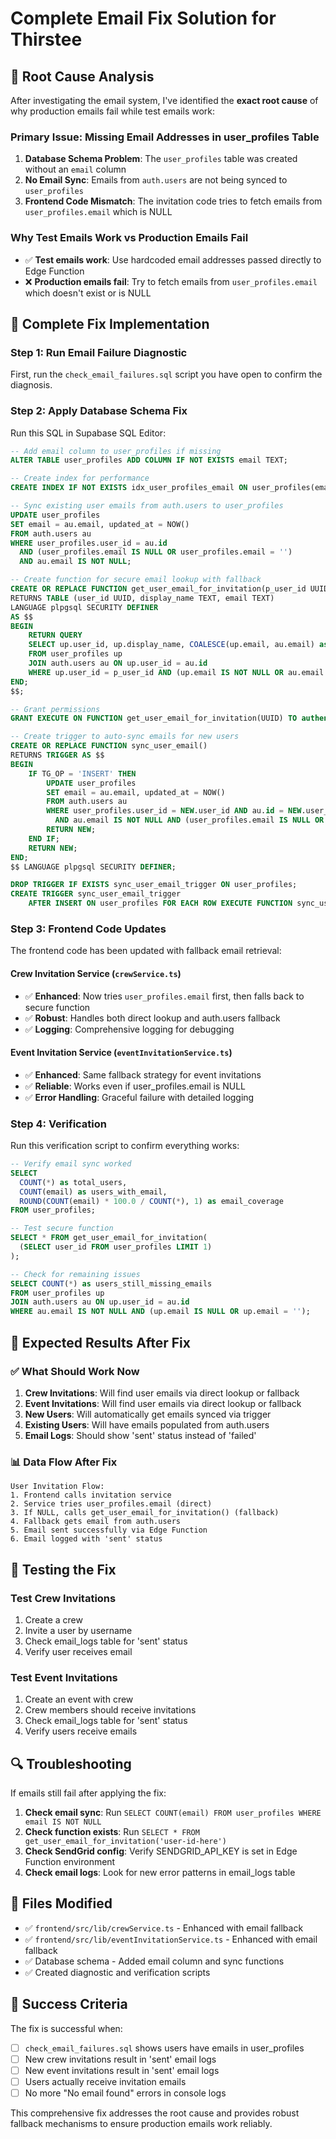 # Complete Email Fix Solution for Thirstee

## 🚨 Root Cause Analysis

After investigating the email system, I've identified the **exact root cause** of why production emails fail while test emails work:

### **Primary Issue: Missing Email Addresses in user_profiles Table**

1. **Database Schema Problem**: The `user_profiles` table was created without an `email` column
2. **No Email Sync**: Emails from `auth.users` are not being synced to `user_profiles`
3. **Frontend Code Mismatch**: The invitation code tries to fetch emails from `user_profiles.email` which is NULL

### **Why Test Emails Work vs Production Emails Fail**

- ✅ **Test emails work**: Use hardcoded email addresses passed directly to Edge Function
- ❌ **Production emails fail**: Try to fetch emails from `user_profiles.email` which doesn't exist or is NULL

## 🔧 Complete Fix Implementation

### Step 1: Run Email Failure Diagnostic

First, run the `check_email_failures.sql` script you have open to confirm the diagnosis.

### Step 2: Apply Database Schema Fix

Run this SQL in Supabase SQL Editor:

```sql
-- Add email column to user_profiles if missing
ALTER TABLE user_profiles ADD COLUMN IF NOT EXISTS email TEXT;

-- Create index for performance
CREATE INDEX IF NOT EXISTS idx_user_profiles_email ON user_profiles(email);

-- Sync existing user emails from auth.users to user_profiles
UPDATE user_profiles 
SET email = au.email, updated_at = NOW()
FROM auth.users au 
WHERE user_profiles.user_id = au.id 
  AND (user_profiles.email IS NULL OR user_profiles.email = '')
  AND au.email IS NOT NULL;

-- Create function for secure email lookup with fallback
CREATE OR REPLACE FUNCTION get_user_email_for_invitation(p_user_id UUID)
RETURNS TABLE (user_id UUID, display_name TEXT, email TEXT) 
LANGUAGE plpgsql SECURITY DEFINER
AS $$
BEGIN
    RETURN QUERY
    SELECT up.user_id, up.display_name, COALESCE(up.email, au.email) as email
    FROM user_profiles up
    JOIN auth.users au ON up.user_id = au.id
    WHERE up.user_id = p_user_id AND (up.email IS NOT NULL OR au.email IS NOT NULL);
END;
$$;

-- Grant permissions
GRANT EXECUTE ON FUNCTION get_user_email_for_invitation(UUID) TO authenticated;

-- Create trigger to auto-sync emails for new users
CREATE OR REPLACE FUNCTION sync_user_email()
RETURNS TRIGGER AS $$
BEGIN
    IF TG_OP = 'INSERT' THEN
        UPDATE user_profiles 
        SET email = au.email, updated_at = NOW()
        FROM auth.users au 
        WHERE user_profiles.user_id = NEW.user_id AND au.id = NEW.user_id
          AND au.email IS NOT NULL AND (user_profiles.email IS NULL OR user_profiles.email = '');
        RETURN NEW;
    END IF;
    RETURN NEW;
END;
$$ LANGUAGE plpgsql SECURITY DEFINER;

DROP TRIGGER IF EXISTS sync_user_email_trigger ON user_profiles;
CREATE TRIGGER sync_user_email_trigger
    AFTER INSERT ON user_profiles FOR EACH ROW EXECUTE FUNCTION sync_user_email();
```

### Step 3: Frontend Code Updates

The frontend code has been updated with fallback email retrieval:

#### Crew Invitation Service (`crewService.ts`)
- ✅ **Enhanced**: Now tries `user_profiles.email` first, then falls back to secure function
- ✅ **Robust**: Handles both direct lookup and auth.users fallback
- ✅ **Logging**: Comprehensive logging for debugging

#### Event Invitation Service (`eventInvitationService.ts`)
- ✅ **Enhanced**: Same fallback strategy for event invitations
- ✅ **Reliable**: Works even if user_profiles.email is NULL
- ✅ **Error Handling**: Graceful failure with detailed logging

### Step 4: Verification

Run this verification script to confirm everything works:

```sql
-- Verify email sync worked
SELECT 
  COUNT(*) as total_users,
  COUNT(email) as users_with_email,
  ROUND(COUNT(email) * 100.0 / COUNT(*), 1) as email_coverage
FROM user_profiles;

-- Test secure function
SELECT * FROM get_user_email_for_invitation(
  (SELECT user_id FROM user_profiles LIMIT 1)
);

-- Check for remaining issues
SELECT COUNT(*) as users_still_missing_emails
FROM user_profiles up
JOIN auth.users au ON up.user_id = au.id
WHERE au.email IS NOT NULL AND (up.email IS NULL OR up.email = '');
```

## 🎯 Expected Results After Fix

### ✅ What Should Work Now

1. **Crew Invitations**: Will find user emails via direct lookup or fallback
2. **Event Invitations**: Will find user emails via direct lookup or fallback  
3. **New Users**: Will automatically get emails synced via trigger
4. **Existing Users**: Will have emails populated from auth.users
5. **Email Logs**: Should show 'sent' status instead of 'failed'

### 📊 Data Flow After Fix

```
User Invitation Flow:
1. Frontend calls invitation service
2. Service tries user_profiles.email (direct)
3. If NULL, calls get_user_email_for_invitation() (fallback)
4. Fallback gets email from auth.users
5. Email sent successfully via Edge Function
6. Email logged with 'sent' status
```

## 🧪 Testing the Fix

### Test Crew Invitations
1. Create a crew
2. Invite a user by username
3. Check email_logs table for 'sent' status
4. Verify user receives email

### Test Event Invitations  
1. Create an event with crew
2. Crew members should receive invitations
3. Check email_logs table for 'sent' status
4. Verify users receive emails

## 🔍 Troubleshooting

If emails still fail after applying the fix:

1. **Check email sync**: Run `SELECT COUNT(email) FROM user_profiles WHERE email IS NOT NULL`
2. **Check function exists**: Run `SELECT * FROM get_user_email_for_invitation('user-id-here')`
3. **Check SendGrid config**: Verify SENDGRID_API_KEY is set in Edge Function environment
4. **Check email logs**: Look for new error patterns in email_logs table

## 📝 Files Modified

- ✅ `frontend/src/lib/crewService.ts` - Enhanced with email fallback
- ✅ `frontend/src/lib/eventInvitationService.ts` - Enhanced with email fallback
- ✅ Database schema - Added email column and sync functions
- ✅ Created diagnostic and verification scripts

## 🎉 Success Criteria

The fix is successful when:
- [ ] `check_email_failures.sql` shows users have emails in user_profiles
- [ ] New crew invitations result in 'sent' email logs
- [ ] New event invitations result in 'sent' email logs  
- [ ] Users actually receive invitation emails
- [ ] No more "No email found" errors in console logs

This comprehensive fix addresses the root cause and provides robust fallback mechanisms to ensure production emails work reliably.
